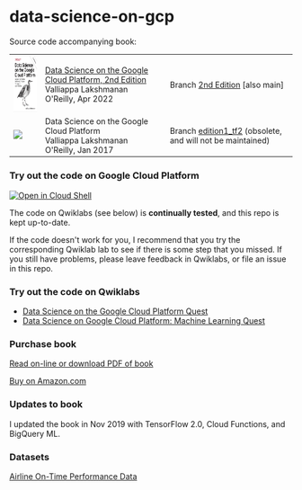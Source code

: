 # data-science-on-gcp

Source code accompanying book:

<table>
<tr>
  <td>
  <img src="cover_edition2.jpg" height="100"/>
  </td>
  <td>
  <a href="https://www.amazon.com/Data-Science-Google-Cloud-Platform/dp/1098118952/">Data Science on the Google Cloud Platform, 2nd Edition</a> <br/>
  Valliappa Lakshmanan <br/>
  O'Reilly, Apr 2022
  </td>
  <td>
  Branch <a href="https://github.com/GoogleCloudPlatform/data-science-on-gcp/">2nd Edition</a> [also main]
  </td>
</tr>
<tr>
  <td>
  <img src="https://images-na.ssl-images-amazon.com/images/I/51dgw%2BCYSOL._SX379_BO1,204,203,200_.jpg" height="100"/>
  </td>
  <td>
  Data Science on the Google Cloud Platform <br/>
  Valliappa Lakshmanan <br/>
  O'Reilly, Jan 2017
  </td>
  <td>
  Branch <a href="https://github.com/GoogleCloudPlatform/data-science-on-gcp/tree/edition1_tf2">edition1_tf2</a> (obsolete, and will not be maintained)
  </td>
</table>

### Try out the code on Google Cloud Platform
<a href="https://console.cloud.google.com/cloudshell/open?git_repo=https://github.com/GoogleCloudPlatform/data-science-on-gcp&page=editor&open_in_editor=README.md"> <img alt="Open in Cloud Shell" src ="http://gstatic.com/cloudssh/images/open-btn.png"></a>

The code on Qwiklabs (see below) is **continually tested**, and this repo is kept up-to-date.

If the code doesn't work for you, I recommend that you try the corresponding Qwiklab lab to see if there is some step that you missed.
If you still have problems, please leave feedback in Qwiklabs, or file an issue in this repo.

### Try out the code on Qwiklabs

- [Data Science on the Google Cloud Platform Quest](https://google.qwiklabs.com/quests/43)
- [Data Science on Google Cloud Platform: Machine Learning Quest](https://google.qwiklabs.com/quests/50)



### Purchase book
[Read on-line or download PDF of book](https://www.oreilly.com/library/view/data-science-on/9781098118945/)

[Buy on Amazon.com](https://www.amazon.com/Data-Science-Google-Cloud-Platform-dp-1098118952/dp/1098118952/)

### Updates to book
I updated the book in Nov 2019 with TensorFlow 2.0, Cloud Functions, and BigQuery ML.



### Datasets

[Airline On-Time Performance Data](https://www.bts.gov/topics/airline-time-tables)
